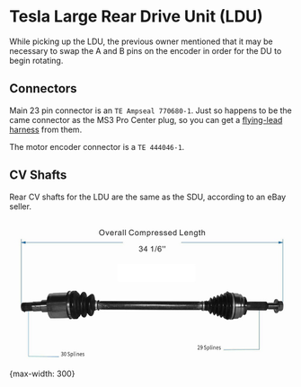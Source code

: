 # Tesla Large Rear Drive Unit (LDU)
While picking up the LDU, the previous owner mentioned that it may be necessary to swap the A and B pins on the encoder in order for the DU to begin rotating.

## Connectors
Main 23 pin connector is an `TE Ampseal 770680-1`. Just so happens to be the came connector as the MS3 Pro Center plug, so you can get a [flying-lead harness](https://www.diyautotune.com/product/ms3pro-ultimate-center-harness/) from them.

The motor encoder connector is a `TE 444046-1`. 

## CV Shafts
Rear CV shafts for the LDU are the same as the SDU, according to an eBay seller.

![CV Shaft](./TeslaLDUCVShaft.jpg){max-width: 300}